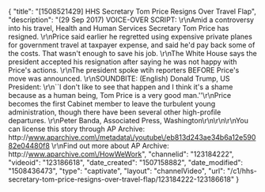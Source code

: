 {
    "title": "[1508521429] HHS Secretary Tom Price Resigns Over Travel Flap",
    "description": "(29 Sep 2017) VOICE-OVER SCRIPT: \r\nAmid a controversy into his travel, Health and Human Services Secretary Tom Price has resigned. \r\nPrice said earlier he regretted using expensive private planes for government travel at taxpayer expense, and said he'd pay back some of the costs.  That wasn't enough to save his job.  \r\nThe White House says the president accepted his resignation after saying he was not happy with Price's actions.   \r\nThe president spoke wtih reporters BEFORE Price's move was announced. \r\nSOUNDBITE: (English) Donald Trump, US President: \r\n``I don't like to see that happen and I think it's a shame because as a human being, Tom Price is a very good man.''\r\nPrice becomes the first Cabinet member to leave the turbulent young administration, though there have been several other high-profile departures. \r\nPeter Banda, Associated Press, Washington\r\n\r\n\r\nYou can license this story through AP Archive: http:\/\/www.aparchive.com\/metadata\/youtube\/eb813d243ae34b6a12e59082e04480f8 \r\nFind out more about AP Archive: http:\/\/www.aparchive.com\/HowWeWork",
    "channelid": "123184222",
    "videoid": "123186618",
    "date_created": "1507158882",
    "date_modified": "1508436473",
    "type": "captivate",
    "layout": "channelVideo",
    "url": "\/c1\/hhs-secretary-tom-price-resigns-over-travel-flap\/123184222-123186618"
}